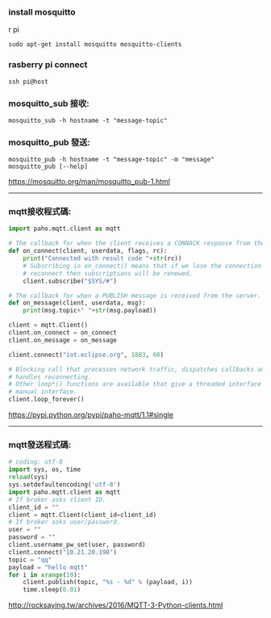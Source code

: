 ### install mosquitto

r pi
```
sudo apt-get install mosquitto mosquitto-clients
```

### rasberry pi connect
``ssh pi@host``

### mosquitto_sub 接收:
``mosquitto_sub -h hostname -t "message-topic"``

### mosquitto_pub 發送:
``mosquitto_pub -h hostname -t "message-topic" -m "message" ``
``mosquitto_pub [--help]``

https://mosquitto.org/man/mosquitto_pub-1.html

---

### mqtt接收程式碼:

```python
import paho.mqtt.client as mqtt

# The callback for when the client receives a CONNACK response from the server.
def on_connect(client, userdata, flags, rc):
    print("Connected with result code "+str(rc))
    # Subscribing in on_connect() means that if we lose the connection and
    # reconnect then subscriptions will be renewed.
    client.subscribe("$SYS/#")

# The callback for when a PUBLISH message is received from the server.
def on_message(client, userdata, msg):
    print(msg.topic+" "+str(msg.payload))

client = mqtt.Client()
client.on_connect = on_connect
client.on_message = on_message

client.connect("iot.eclipse.org", 1883, 60)

# Blocking call that processes network traffic, dispatches callbacks and
# handles reconnecting.
# Other loop*() functions are available that give a threaded interface and a
# manual interface.
client.loop_forever()
```

https://pypi.python.org/pypi/paho-mqtt/1.1#single

---

### mqtt發送程式碼:

```python
# coding: utf-8
import sys, os, time
reload(sys)
sys.setdefaultencoding('utf-8')
import paho.mqtt.client as mqtt
# If broker asks client ID.
client_id = ""
client = mqtt.Client(client_id=client_id)
# If broker asks user/password.
user = ""
password = ""
client.username_pw_set(user, password)
client.connect("10.21.20.198")
topic = "qq"
payload = "hello mqtt"
for i in xrange(10):
    client.publish(topic, "%s - %d" % (payload, i))
    time.sleep(0.01)
   ```
   
  http://rocksaying.tw/archives/2016/MQTT-3-Python-clients.html
